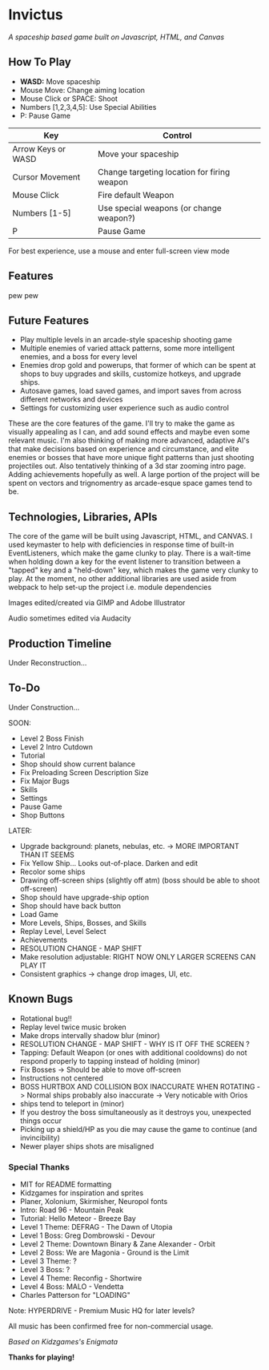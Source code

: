 # Invictus
 _A spaceship based game built on Javascript, HTML, and Canvas_

[//]: # (Logo here if have time lol)

## How To Play

- __WASD:__ Move spaceship
- Mouse Move: Change aiming location
- Mouse Click or SPACE: Shoot
- Numbers [1,2,3,4,5]: Use Special Abilities
- P: Pause Game

| Key | Control |
| ------ | ------ |
| Arrow Keys or WASD | Move your spaceship |
| Cursor Movement | Change targeting location for firing weapon |
| Mouse Click | Fire default Weapon |
| Numbers [1-5] | Use special weapons (or change weapon?)|
| P | Pause Game |

For best experience, use a mouse and enter full-screen view mode


## Features

pew pew

## Future Features

- Play multiple levels in an arcade-style spaceship shooting game
- Multiple enemies of varied attack patterns, some more intelligent enemies, and a boss for every level
- Enemies drop gold and powerups, that former of which can be spent at shops to buy upgrades and skills, customize hotkeys, and upgrade ships. 
- Autosave games, load saved games, and import saves from across different networks and devices
- Settings for customizing user experience such as audio control

These are the core features of the game. I'll try to make the game as visually appealing as I can, and add sound effects and maybe even some relevant music. I'm also thinking of making more advanced, adaptive AI's that make decisions based on experience and circumstance, and elite enemies or bosses that have more unique fight patterns than just shooting projectiles out. Also tentatively thinking of a 3d star zooming intro page. Adding achievements hopefully as well. A large portion of the project will be spent on vectors and trignomentry as arcade-esque space games tend to be.


## Technologies, Libraries, APIs

The core of the game will be built using Javascript, HTML, and CANVAS. I used keymaster to help with deficiencies in response time of built-in EventListeners, which make the game clunky to play. There is a wait-time when holding down a key for the event listener to transition between a "tapped" key and a "held-down" key, which makes the game very clunky to play. At the moment, no other additional libraries are used aside from webpack to help set-up the project i.e. module dependencies

Images edited/created via GIMP and Adobe Illustrator

Audio sometimes edited via Audacity

## Production Timeline

Under Reconstruction...

## To-Do

Under Construction...

SOON:
- Level 2 Boss Finish
- Level 2 Intro Cutdown
- Tutorial
- Shop should show current balance
- Fix Preloading Screen Description Size
- Fix Major Bugs
- Skills
- Settings
- Pause Game
- Shop Buttons

LATER: 
- Upgrade background: planets, nebulas, etc. -> MORE IMPORTANT THAN IT SEEMS
- Fix Yellow Ship... Looks out-of-place. Darken and edit
- Recolor some ships
- Drawing off-screen ships (slightly off atm) (boss should be able to shoot off-screen)
- Shop should have upgrade-ship option
- Shop should have back button
- Load Game
- More Levels, Ships, Bosses, and Skills
- Replay Level, Level Select
- Achievements
- RESOLUTION CHANGE - MAP SHIFT
- Make resolution adjustable: RIGHT NOW ONLY LARGER SCREENS CAN PLAY IT
- Consistent graphics -> change drop images, UI, etc.

## Known Bugs

- Rotational bug!!
- Replay level twice music broken
- Make drops intervally shadow blur (minor)
- RESOLUTION CHANGE - MAP SHIFT - WHY IS IT OFF THE SCREEN ?
- Tapping: Default Weapon (or ones with additional cooldowns) do not respond properly to tapping instead of holding (minor)
- Fix Bosses -> Should be able to move off-screen
- Instructions not centered
- BOSS HURTBOX AND COLLISION BOX INACCURATE WHEN ROTATING -> Normal ships probably also inaccurate -> Very noticable with Orios
- ships tend to teleport in (minor)
- If you destroy the boss simultaneously as it destroys you, unexpected things occur
- Picking up a shield/HP as you die may cause the game to continue (and invincibility)
- Newer player ships shots are misaligned


### Special Thanks

- MIT for README formatting
- Kidzgames for inspiration and sprites
- Planer, Xolonium, Skirmisher, Neuropol fonts
- Intro: Road 96 - Mountain Peak
- Tutorial: Hello Meteor - Breeze Bay
- Level 1 Theme: DEFRAG - The Dawn of Utopia
- Level 1 Boss: Greg Dombrowski - Devour
- Level 2 Theme: Downtown Binary & Zane Alexander - Orbit
- Level 2 Boss: We are Magonia - Ground is the Limit
- Level 3 Theme: ?
- Level 3 Boss: ?
- Level 4 Theme: Reconfig - Shortwire
- Level 4 Boss: MALO - Vendetta
- Charles Patterson for "LOADING"

Note: HYPERDRIVE - Premium Music HQ for later levels?

All music has been confirmed free for non-commercial usage.

_Based on Kidzgames's Enigmata_


**Thanks for playing!**

